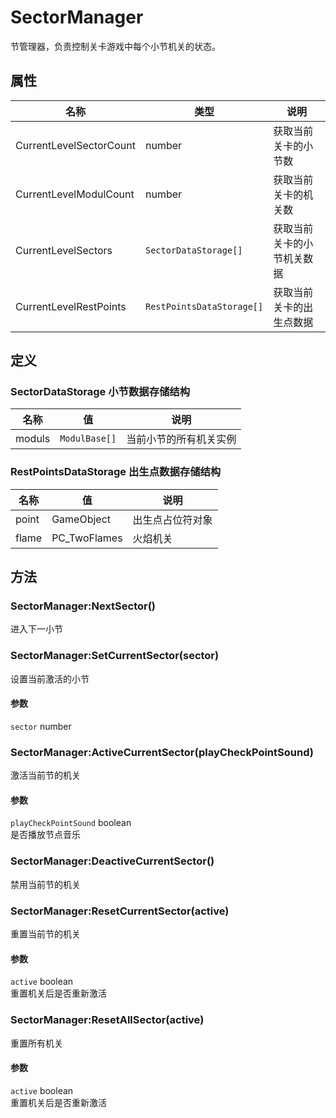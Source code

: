 # SectorManager

节管理器，负责控制关卡游戏中每个小节机关的状态。

## 属性

|名称|类型|说明|
|---|---|---|
|CurrentLevelSectorCount|number|获取当前关卡的小节数|
|CurrentLevelModulCount|number|获取当前关卡的机关数|
|CurrentLevelSectors|`SectorDataStorage[]`|获取当前关卡的小节机关数据|
|CurrentLevelRestPoints|`RestPointsDataStorage[]`|获取当前关卡的出生点数据|

## 定义

### SectorDataStorage 小节数据存储结构

|名称|值|说明|
|---|---|---|
|moduls|`ModulBase[]`|当前小节的所有机关实例|

### RestPointsDataStorage 出生点数据存储结构

|名称|值|说明|
|---|---|---|
|point|GameObject|出生点占位符对象|
|flame|PC_TwoFlames|火焰机关|

## 方法

### SectorManager:NextSector()

进入下一小节

### SectorManager:SetCurrentSector(sector)

设置当前激活的小节

#### 参数

`sector` number <br/>

### SectorManager:ActiveCurrentSector(playCheckPointSound)

激活当前节的机关

#### 参数

`playCheckPointSound` boolean <br/>是否播放节点音乐

### SectorManager:DeactiveCurrentSector()

禁用当前节的机关

### SectorManager:ResetCurrentSector(active)

重置当前节的机关

#### 参数

`active` boolean <br/>重置机关后是否重新激活

### SectorManager:ResetAllSector(active)

重置所有机关

#### 参数

`active` boolean <br/>重置机关后是否重新激活

